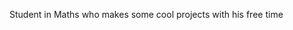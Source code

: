 Student in Maths who makes some cool projects with his free time
<!---
Az2Poivron/Az2Poivron is a ✨ special ✨ repository because its `README.md` (this file) appears on your GitHub profile.
You can click the Preview link to take a look at your changes.
--->
